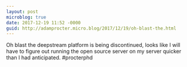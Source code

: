 ```yaml
---
layout: post
microblog: true
date: 2017-12-19 11:52 -0000
guid: http://adamprocter.micro.blog/2017/12/19/oh-blast-the.html
---
```

Oh blast the deepstream platform is being discontinued, looks like I will have to figure out running the open source server on my server quicker than I had anticipated. #procterphd
